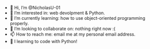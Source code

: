- 👋 Hi, I’m @NicholasU-01
- 👀 I’m interested in: web devolpment & Python.
- 🌱 I’m currently learning: how to use object-oriented programming properly.
- 💞️ I’m looking to collaborate on: nothing right now :(
- 📫 How to reach me: email me at my personal email address.
- :snake: I learning to code with Python!

<!---
NicholasU-01/NicholasU-01 is a ✨ special ✨ repository because its `README.md` (this file) appears on your GitHub profile.
You can click the Preview link to take a look at your changes.
--->
